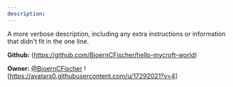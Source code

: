 ```yaml
---
description: 
---
```

A more verbose description, including any extra instructions or
information that didn't fit in the one line.

**Github:** (https://github.com/BjoernCFischer/hello-mycroft-world)

**Owner:** [@BjoernCFischer](https://github.com/BjoernCFischer) ![https://avatars0.githubusercontent.com/u/17292021?v=4]

